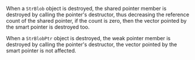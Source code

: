When a `StrBlob` object is destroyed, the shared pointer member is destroyed by calling the pointer's destructor, thus decreasing the reference count of the shared pointer, if the count is zero, then the vector pointed by the smart pointer is destroyed too.

When a `StrBlobPtr` object is destroyed, the weak pointer member is destroyed by calling the pointer's destructor, the vector pointed by the smart pointer is not affected.
